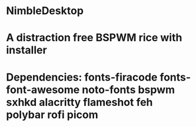 # NimbleDesktop

<H1>A distraction free BSPWM rice with installer<H1>
<H1>Dependencies: fonts-firacode fonts-font-awesome noto-fonts bspwm sxhkd alacritty flameshot feh polybar rofi picom</H1>
